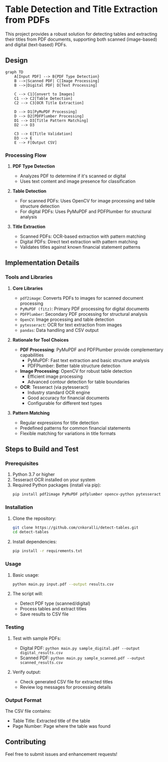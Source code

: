 # Table Detection and Title Extraction from PDFs

This project provides a robust solution for detecting tables and extracting their titles from PDF documents, supporting both scanned (image-based) and digital (text-based) PDFs.

## Design

```mermaid
graph TD
    A[Input PDF] --> B{PDF Type Detection}
    B -->|Scanned PDF| C[Image Processing]
    B -->|Digital PDF| D[Text Processing]
    
    C --> C1[Convert to Images]
    C1 --> C2[Table Detection]
    C2 --> C3[OCR Title Extraction]
    
    D --> D1[PyMuPDF Processing]
    D --> D2[PDFPlumber Processing]
    D1 --> D3[Title Pattern Matching]
    D2 --> D3
    
    C3 --> E[Title Validation]
    D3 --> E
    E --> F[Output CSV]
```

### Processing Flow
1. **PDF Type Detection**
   - Analyzes PDF to determine if it's scanned or digital
   - Uses text content and image presence for classification

2. **Table Detection**
   - For scanned PDFs: Uses OpenCV for image processing and table structure detection
   - For digital PDFs: Uses PyMuPDF and PDFPlumber for structural analysis

3. **Title Extraction**
   - Scanned PDFs: OCR-based extraction with pattern matching
   - Digital PDFs: Direct text extraction with pattern matching
   - Validates titles against known financial statement patterns

## Implementation Details

### Tools and Libraries

1. **Core Libraries**
   - `pdf2image`: Converts PDFs to images for scanned document processing
   - `PyMuPDF (fitz)`: Primary PDF processing for digital documents
   - `PDFPlumber`: Secondary PDF processing for structural analysis
   - `OpenCV`: Image processing and table detection
   - `pytesseract`: OCR for text extraction from images
   - `pandas`: Data handling and CSV output

2. **Rationale for Tool Choices**
   - **PDF Processing**: PyMuPDF and PDFPlumber provide complementary capabilities
     - PyMuPDF: Fast text extraction and basic structure analysis
     - PDFPlumber: Better table structure detection
   - **Image Processing**: OpenCV for robust table detection
     - Efficient image processing
     - Advanced contour detection for table boundaries
   - **OCR**: Tesseract (via pytesseract)
     - Industry standard OCR engine
     - Good accuracy for financial documents
     - Configurable for different text types

3. **Pattern Matching**
   - Regular expressions for title detection
   - Predefined patterns for common financial statements
   - Flexible matching for variations in title formats

## Steps to Build and Test

### Prerequisites
1. Python 3.7 or higher
2. Tesseract OCR installed on your system
3. Required Python packages (install via pip):
   ```bash
   pip install pdf2image PyMuPDF pdfplumber opencv-python pytesseract pandas numpy Pillow
   ```

### Installation
1. Clone the repository:
   ```bash
   git clone https://github.com/cnkoralli/detect-tables.git
   cd detect-tables
   ```

2. Install dependencies:
   ```bash
   pip install -r requirements.txt
   ```

### Usage
1. Basic usage:
   ```bash
   python main.py input.pdf --output results.csv
   ```

2. The script will:
   - Detect PDF type (scanned/digital)
   - Process tables and extract titles
   - Save results to CSV file

### Testing
1. Test with sample PDFs:
   - Digital PDF: `python main.py sample_digital.pdf --output digital_results.csv`
   - Scanned PDF: `python main.py sample_scanned.pdf --output scanned_results.csv`

2. Verify output:
   - Check generated CSV file for extracted titles
   - Review log messages for processing details

### Output Format
The CSV file contains:
- Table Title: Extracted title of the table
- Page Number: Page where the table was found

## Contributing
Feel free to submit issues and enhancement requests!
